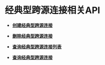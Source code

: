 # 经典型跨源连接相关API<a name="dli_02_0143"></a>

-   **[创建经典型跨源连接](创建经典型跨源连接.md)**  

-   **[删除经典型跨源连接](删除经典型跨源连接.md)**  

-   **[查询经典型跨源连接列表](查询经典型跨源连接列表.md)**  

-   **[查询经典型跨源连接](查询经典型跨源连接.md)**  


